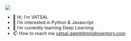 ![](https://media.giphy.com/media/l0O5B4ckht4LrgY12/giphy.gif)
- 👋 Hi, I’m VATSAL
- 👀 I’m interested in Python & Javascript
- 🌱 I’m currently learning Deep Learning
- 📫 How to reach me vatsal.gamit@mindinventory.com

<!---
vatsal-mi/vatsal-mi is a ✨ special ✨ repository because its `README.md` (this file) appears on your GitHub profile.
You can click the Preview link to take a look at your changes.
--->
